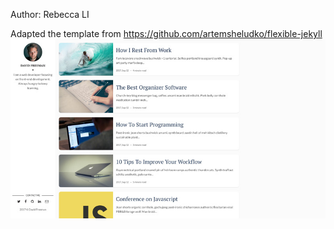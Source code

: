 Author: Rebecca LI


Adapted the template from
https://github.com/artemsheludko/flexible-jekyll
![Main page preview](https://github.com/artemsheludko/flexible-jekyll/blob/master/assets/img/home-page.jpg?raw=true)

